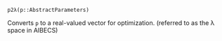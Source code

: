 ```
p2λ(p::AbstractParameters)
```

Converts `p` to a real-valued vector for optimization. (referred to as the λ space in AIBECS)
